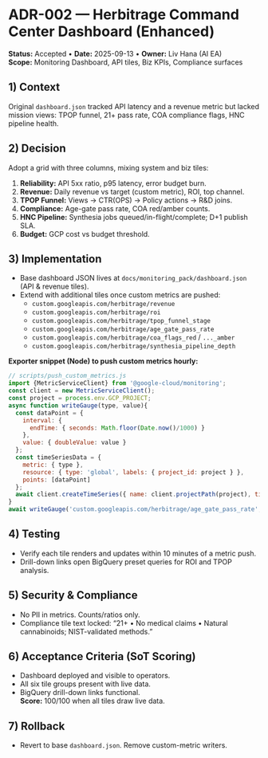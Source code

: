 
# ADR-002 — Herbitrage Command Center Dashboard (Enhanced)  

**Status:** Accepted • **Date:** 2025-09-13 • **Owner:** Liv Hana (AI EA)  
**Scope:** Monitoring Dashboard, API tiles, Biz KPIs, Compliance surfaces

## 1) Context

Original `dashboard.json` tracked API latency and a revenue metric but lacked mission views: TPOP funnel, 21+ pass rate, COA compliance flags, HNC pipeline health.

## 2) Decision

Adopt a grid with three columns, mixing system and biz tiles:

1. **Reliability:** API 5xx ratio, p95 latency, error budget burn.
2. **Revenue:** Daily revenue vs target (custom metric), ROI, top channel.
3. **TPOP Funnel:** Views → CTR(OPS) → Policy actions → R&D joins.
4. **Compliance:** Age-gate pass rate, COA red/amber counts.
5. **HNC Pipeline:** Synthesia jobs queued/in-flight/complete; D+1 publish SLA.
6. **Budget:** GCP cost vs budget threshold.

## 3) Implementation

- Base dashboard JSON lives at `docs/monitoring_pack/dashboard.json` (API & revenue tiles).
- Extend with additional tiles once custom metrics are pushed:
  - `custom.googleapis.com/herbitrage/revenue`
  - `custom.googleapis.com/herbitrage/roi`
  - `custom.googleapis.com/herbitrage/tpop_funnel_stage`
  - `custom.googleapis.com/herbitrage/age_gate_pass_rate`
  - `custom.googleapis.com/herbitrage/coa_flags_red` / `..._amber`
  - `custom.googleapis.com/herbitrage/synthesia_pipeline_depth`

**Exporter snippet (Node) to push custom metrics hourly:**

```js
// scripts/push_custom_metrics.js
import {MetricServiceClient} from '@google-cloud/monitoring';
const client = new MetricServiceClient();
const project = process.env.GCP_PROJECT;
async function writeGauge(type, value){
  const dataPoint = {
    interval: {
      endTime: { seconds: Math.floor(Date.now()/1000) }
    },
    value: { doubleValue: value }
  };
  const timeSeriesData = {
    metric: { type },
    resource: { type: 'global', labels: { project_id: project } },
    points: [dataPoint]
  };
  await client.createTimeSeries({ name: client.projectPath(project), timeSeries: [timeSeriesData] });
}
await writeGauge('custom.googleapis.com/herbitrage/age_gate_pass_rate', 0.97);
```

## 4) Testing

- Verify each tile renders and updates within 10 minutes of a metric push.  
- Drill-down links open BigQuery preset queries for ROI and TPOP analysis.

## 5) Security & Compliance

- No PII in metrics. Counts/ratios only.  
- Compliance tile text locked: “21+ • No medical claims • Natural cannabinoids; NIST-validated methods.”

## 6) Acceptance Criteria (SoT Scoring)

- Dashboard deployed and visible to operators.  
- All six tile groups present with live data.  
- BigQuery drill-down links functional.  
**Score:** 100/100 when all tiles draw live data.

## 7) Rollback

- Revert to base `dashboard.json`. Remove custom-metric writers.

<!-- Last verified: 2025-10-02 -->
